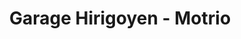 ---
title: "Garage Hirigoyen - Motrio"
url: /anglet/garage-hirigoyen-motrio/
shop: réparation de voitures
---